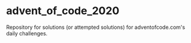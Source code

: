 # advent_of_code_2020
Repository for solutions (or attempted solutions) for adventofcode.com's daily challenges.
